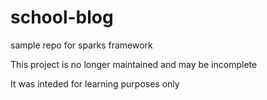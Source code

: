 # school-blog
sample repo for sparks framework

This project is no longer maintained and may be incomplete

It was inteded for learning purposes only

